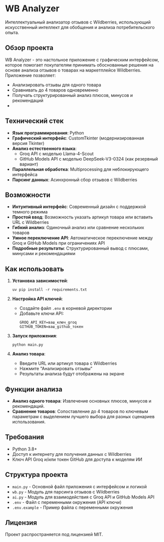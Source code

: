 # WB Analyzer

Интеллектуальный анализатор отзывов с Wildberries, использующий искусственный интеллект для обобщения и анализа потребительского опыта.

## Обзор проекта

WB Analyzer - это настольное приложение с графическим интерфейсом, которое помогает покупателям принимать обоснованные решения на основе анализа отзывов о товарах на маркетплейсе Wildberries. Приложение позволяет:

- Анализировать отзывы для одного товара
- Сравнивать до 4 товаров одновременно
- Получать структурированный анализ плюсов, минусов и рекомендаций
- 
## Технический стек

- **Язык программирования**: Python
- **Графический интерфейс**: CustomTkinter (модернизированная версия Tkinter)
- **Анализ естественного языка**: 
  - Groq API с моделью Llama-4-Scout
  - GitHub Models API с моделью DeepSeek-V3-0324 (как резервный вариант)
- **Параллельная обработка**: Multiprocessing для неблокирующего интерфейса
- **Парсинг данных**: Асинхронный сбор отзывов с Wildberries

## Возможности

- **Интуитивный интерфейс**: Современный дизайн с поддержкой темного режима
- **Простой ввод**: Возможность указать артикул товара или вставить URL с Wildberries
- **Гибкий анализ**: Одиночный анализ или сравнение нескольких товаров
- **Умное переключение API**: Автоматическое переключение между Groq и GitHub Models при ограничениях API
- **Подробные результаты**: Структурированный вывод с плюсами, минусами и рекомендациями

## Как использовать

1. **Установка зависимостей**:
   ```
   uv pip install -r requirements.txt
   ```

2. **Настройка API ключей**:
   - Создайте файл `.env` в корневой директории
   - Добавьте ключи API:
     ```
     GROQ_API_KEY=ваш_ключ_groq
     GITHUB_TOKEN=ваш_github_токен
     ```

3. **Запуск приложения**:
   ```
   python main.py
   ```

4. **Анализ товара**:
   - Введите URL или артикул товара с Wildberries
   - Нажмите "Анализировать отзывы"
   - Результаты анализа будут отображены на экране

## Функции анализа

- **Анализ одного товара**: Извлечение основных плюсов, минусов и рекомендаций.
- **Сравнение товаров**: Сопоставление до 4 товаров по ключевым параметрам с выделением лучшего выбора для разных сценариев использования.

## Требования

- Python 3.8+
- Доступ к интернету для получения данных с Wildberries
- Ключ API Groq и/или токен GitHub для доступа к моделям ИИ

## Структура проекта

- `main.py` - Основной файл приложения с интерфейсом и логикой
- `wb.py` - Модуль для парсинга отзывов с Wildberries
- `ai.py` - Модуль для взаимодействия с Groq API и GitHub Models API
- `.env` - Файл с переменными окружения (API ключи)
- `.env.example` - Пример файла с переменными окружения

## Лицензия

Проект распространяется под лицензией MIT. 
